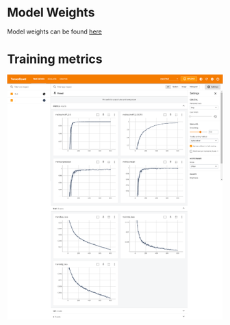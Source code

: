 # Model Weights
Model weights can be found [here](https://drive.google.com/drive/folders/1hYILcSpvyBjYYG3YqvzaU8kmFd1ez0zP?usp=sharing)

# Training metrics
![Training metrics](tensorboard.png)
